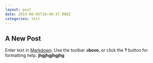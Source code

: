 ```yaml
---
layout: post
date: 2014-06-05T10:49:37.000Z
categories: test
---
```


## A New Post

Enter text in [Markdown](http://daringfireball.net/projects/markdown/). Use the toolbar a**bove**, or click the **?** button for formatting help.
**jhgjhgjhgjhg**

